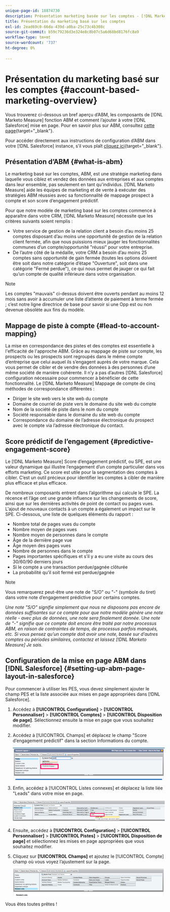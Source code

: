 ```yaml
---
unique-page-id: 18874730
description: Présentation marketing basée sur les comptes - [!DNL Marketo Measure] - Documentation du produit
title: Présentation du marketing basé sur les comptes
exl-id: 2ead69c0-66da-439d-a0ba-25c73c4b308c
source-git-commit: b59c79236d3e324e8c8b07c5a6d68bd8176fc8a9
workflow-type: tm+mt
source-wordcount: '737'
ht-degree: 0%

---
```


# Présentation du marketing basé sur les comptes {#account-based-marketing-overview}

Vous trouverez ci-dessous un bref aperçu d’ABM, les composants de [!DNL Marketo Measure] fonction ABM et comment l’ajouter à votre [!DNL Salesforce] mise en page. Pour en savoir plus sur ABM, consultez [cette page](https://www.marketo.com/account-based-marketing/){target=&quot;_blank&quot;}.

Pour accéder directement aux instructions de configuration d’ABM dans votre [!DNL Salesforce] instance, s’il vous plaît [cliquez ici](/help/advanced-marketo-measure-features/account-based-marketing/account-based-marketing-overview.md#setting-up-abm-page-layout-in-salesforce){target=&quot;_blank&quot;}.

## Présentation d’ABM {#what-is-abm}

Le marketing basé sur les comptes, ABM, est une stratégie marketing dans laquelle vous ciblez et vendez des données aux entreprises et aux comptes dans leur ensemble, pas seulement en tant qu&#39;individus. [!DNL Marketo Measure] aide les équipes de marketing et de vente à exécuter des stratégies ABM réussies avec sa fonctionnalité de mappage prospect à compte et son score d’engagement prédictif.

Pour que notre modèle de marketing basé sur les comptes commence à apparaître dans votre CRM, [!DNL Marketo Measure] nécessite que les critères suivants soient remplis :

* Votre service de gestion de la relation client a besoin d’au moins 25 comptes disposant d’au moins une opportunité de gestion de la relation client fermée, afin que nous puissions mieux jauger les fonctionnalités communes d’un compte/opportunité &quot;réussi&quot; pour votre entreprise.
* De l’autre côté de la médaille, votre CRM a besoin d’au moins 25 comptes sans opportunité de gain fermée (toutes les options doivent être soit dans notre catégorie d’étape &quot;Ouverture&quot;, soit dans une catégorie &quot;Fermé perdue&quot;), ce qui nous permet de jauger ce qui fait qu’un compte de qualité inférieure dans votre organisation.

>[!NOTE]
>
>Les comptes &quot;mauvais&quot; ci-dessus doivent être ouverts pendant au moins 12 mois sans avoir à accumuler une liste d’attente de paiement à terme fermée ; c’est notre ligne directrice de base pour savoir si une Opp est ou non devenue obsolète aux fins du modèle.

## Mappage de piste à compte {#lead-to-account-mapping}

La mise en correspondance des pistes et des comptes est essentielle à l&#39;efficacité de l&#39;approche ABM. Grâce au mappage de piste sur compte, les prospects ou les prospects sont regroupés dans le même compte d’entreprise que celui auquel ils s’engagent auprès de votre marque. Cela vous permet de cibler et de vendre des données à des personnes d’une même société de manière cohérente. Il n’y a pas d’autres [!DNL Salesforce] configuration nécessaire pour commencer à bénéficier de cette fonctionnalité. Le [!DNL Marketo Measure] Mappage de compte de cinq méthodes de correspondance différentes :

* Diriger le site web vers le site web du compte
* Domaine de courriel de piste vers le domaine du site web du compte
* Nom de la société de piste dans le nom du compte
* Société responsable dans le domaine du site web du compte
* Correspondance du domaine de l’adresse électronique du prospect avec le compte via l’adresse électronique du contact.

## Score prédictif de l’engagement {#predictive-engagement-score}

Le [!DNL Marketo Measure] Score d’engagement prédictif, ou SPE, est une valeur dynamique qui illustre l’engagement d’un compte particulier dans vos efforts marketing. Ce score est utile pour la segmentation des comptes à cibler. C’est un outil précieux pour identifier les comptes à cibler de manière plus efficace et plus efficace.

De nombreux composants entrent dans l’algorithme qui calcule le SPE. La récence et l’âge ont une grande influence sur les changements de score, ainsi que sur les dernières activités de point de contact ou pages vues. L&#39;ajout de nouveaux contacts à un compte a également un impact sur le SPE. Ci-dessous, une liste de quelques éléments du rapport :

* Nombre total de pages vues du compte
* Nombre moyen de pages vues
* Nombre moyen de personnes dans le compte
* Âge de la dernière page vue
* Âge moyen des pages vues
* Nombre de personnes dans le compte
* Pages importantes spécifiques et s’il y a eu une visite au cours des 30/60/90 derniers jours
* Si le compte a une transaction perdue/gagnée clôturée
* La probabilité qu’il soit fermé est perdue/gagnée

>[!NOTE]
>
>Vous remarquerez peut-être une note de &quot;S/O&quot; ou &quot;-&quot; (symbole du tiret) dans votre note d’engagement prédictive pour certains comptes.

_Une note &quot;S/O&quot; signifie simplement que nous ne disposons pas encore de données suffisantes sur ce compte pour que notre modèle génère une note réelle - avec plus de données, une note sera finalement donnée._
_Une note de &quot;-&quot; signifie que ce compte doit encore être traité par notre processus ABM, en raison de contraintes de temps, de processus parfois manqués, etc. Si vous pensez qu’un compte doit avoir une note, basée sur d’autres comptes ou périodes similaires, contactez et laissez [!DNL Marketo Measure] Je sais._

## Configuration de la mise en page ABM dans [!DNL Salesforce] {#setting-up-abm-page-layout-in-salesforce}

Pour commencer à utiliser les PES, vous devez simplement ajouter le champ PES et la liste associée aux mises en page appropriées dans [!DNL Salesforce].

1. Accédez à **[!UICONTROL Configuration]** > **[!UICONTROL Personnaliser]** > **[!UICONTROL Comptes]** > **[!UICONTROL Disposition de page]**. Sélectionnez ensuite la mise en page que vous souhaitez modifier.
1. Accédez à [!UICONTROL Champs] et déplacez le champ &quot;Score d’engagement prédictif&quot; dans la section Informations du compte.

   ![](assets/1.png)

1. Enfin, accédez à [!UICONTROL Listes connexes] et déplacez la liste liée &quot;Leads&quot; dans votre mise en page.

   ![](assets/2.png)

1. Ensuite, accédez à **[!UICONTROL Configuration]** > **[!UICONTROL Personnaliser]** > **[!UICONTROL Pistes]** > **[!UICONTROL Disposition de page]** et sélectionnez les mises en page appropriées que vous souhaitez modifier.
1. Cliquez sur **[!UICONTROL Champs]** et ajoutez le [!UICONTROL Compte] champ où vous voyez l’ajustement sur la page.

   ![](assets/3.png)

Vous êtes toutes prêtes !


